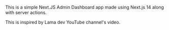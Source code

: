 This is a simple Next.JS Admin Dashboard app made using Next.js 14 along with server actions.

This is inspired by Lama dev YouTube channel's video.
